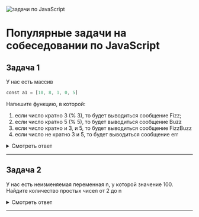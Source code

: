 
![](https://avatars.mds.yandex.net/i?id=8c5468d51c8b47635eaabe567064b256-4411346-images-thumbs&n=13 "задачи по JavaScript")
# Популярные задачи на собеседовании по JavaScript

## **Задача 1** ##
У нас есть массив 
```javascript
сonst a1 = [10, 8, 1, 0, 5]
```
Напишите функцию, в которой:
1. если число кратно 3 (% 3), то будет выводиться сообщение Fizz;
2. если число кратно 5 (% 5), то будет выводиться сообщение Buzz
3. eсли число кратно и 3, и 5, то будет выводиться сообщение FizzBuzz
4. если число не кратно 3 и 5, то будет выводиться сообщение err


<details>
<summary>Смотреть ответ</summary>

Реализация
1. Нужно пройти по массиву (минимальное количество раз)
2. Проверить каждое число на кратность 3 и 5 
```javascript
function FizzBuzz(arr) {
   for (let i = 0; i < arr.length; i++) {

      let outString = "";
      if (arr[i] % 3 === 0) {
         outString += "Fizz"
      }
      if (arr[i] % 5 === 0) {
         outString += "Buzz"
      } else {
         console.log("err");
      }

      console.log(outString);

   }
}
FizzBuzz(a1);
```
   


</details>
<hr />

## **Задача 2** ##
У нас есть неизменяемая переменная n, у которой значение 100. 
Найдите количество простых чисел от 2 до n

<details>
<summary>Смотреть ответ</summary>

Реализация
1. Нужно пройти по каждому числу от 2 до n
2. Проверить, простое ли оно, если простое, прибавить 1
```javascript
const n = 100;

function isPrime(val) {
   for (let i=2; i<val;i++){
      if(val % i === 0) return false;
   }
   return true;
}

function countPrimes(n) {
   let counter = 0;
   for (let i=0; i<=n; i++) {
      if (isPrime(i)) counter++;
   }
   return counter;
}

const primes = countPrimes(100);
console.log(primes)
```
   


</details>
<hr />


